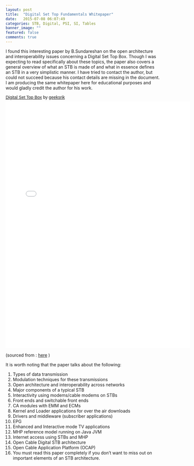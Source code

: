 ```yaml
---
layout: post
title:  "Digital Set Top Fundamentals Whitepaper"
date:   2015-07-08 06:07:49
categories: STB, Digital, PSI, SI, Tables
banner_image: ""
featured: false
comments: true
---
```


I found this interesting paper by B.Sundareshan on the open architecture and interoperability issues concerning a Digital Set Top Box. Though I was expecting to read specifically about these topics, the paper also covers a general overview of what an STB is made of and what in essence defines an STB in a very simplistic manner. I have tried to contact the author, but could not succeed because his contact details are missing in the document. I am producing the same whitepaper here for educational purposes and would gladly credit the author for his work.

<p  style=" margin: 12px auto 6px auto; font-family: Helvetica,Arial,Sans-serif; font-style: normal; font-variant: normal; font-weight: normal; font-size: 14px; line-height: normal; font-size-adjust: none; font-stretch: normal; -x-system-font: none; display: block;">   <a title="View Digital Set Top Box on Scribd" href="http://www.scribd.com/doc/191056190/Digital-Set-Top-Box"  style="text-decoration: underline;" >Digital Set Top Box</a> by <a title="View geeksrik's profile on Scribd" href="http://www.scribd.com/geeksrik"  style="text-decoration: underline;" >geeksrik</a></p><iframe class="scribd_iframe_embed" src="//www.scribd.com/embeds/191056190/content?start_page=1&view_mode=scroll&access_key=key-t9768vgz73g03p07o3y&show_recommendations=true" data-auto-height="false" data-aspect-ratio="0.707221350078493" scrolling="no" id="doc_63991" width="600" height="800" frameborder="0"></iframe>

(sourced from : [here](http://www.qbtpl.net/becil/new/digital_set_top_box.pdf) )

It is worth noting that the paper talks about the following:

1.	Types of data transmission
2.	Modulation techniques for these transmissions
3.	Open architecture and interoperability across networks
4.	Major components of a typical STB
5.	Interactivity using modems/cable modems on STBs
6.	Front ends and switchable front ends
7.	CA modules with EMM and ECMs
8.	Kernel and Loader applications for over the air downloads
9.	Drivers and middleware (subscriber applications)
10.	EPG
11.	Enhanced and Interactive mode TV applications
12.	MHP reference model running on Java JVM
13.	Internet access using STBs and MHP
14.	Open Cable Digital STB architecture
15.	Open Cable Application Platform (OCAP)
16.	You must read this paper completely if you don’t want to miss out on important elements of an STB architecture.
